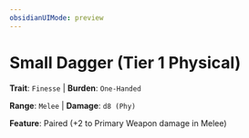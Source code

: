 ```yaml
---
obsidianUIMode: preview
---
```

# Small Dagger (Tier 1 Physical)

**Trait**: `Finesse` | **Burden**: `One-Handed`

**Range**: `Melee` | **Damage**: `d8 (Phy)`

**Feature**: Paired (+2 to Primary Weapon damage in Melee)